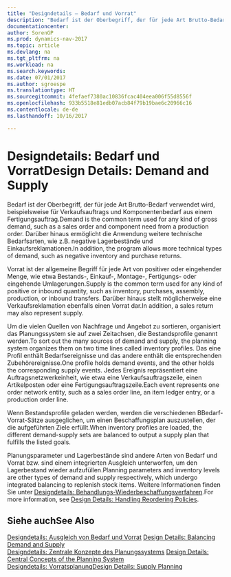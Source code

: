 ```yaml
---
title: "Designdetails – Bedarf und Vorrat"
description: "Bedarf ist der Oberbegriff, der für jede Art Brutto-Bedarf verwendet wird, beispielsweise für Verkaufsauftrags und Komponentenbedarf aus einem Fertigungsauftrag. Darüber hinaus ermöglicht die Anwendung weitere technische Bedarfsarten, wie z.B. negative Lagerbestände und Einkaufsreklamationen."
documentationcenter: 
author: SorenGP
ms.prod: dynamics-nav-2017
ms.topic: article
ms.devlang: na
ms.tgt_pltfrm: na
ms.workload: na
ms.search.keywords: 
ms.date: 07/01/2017
ms.author: sgroespe
ms.translationtype: HT
ms.sourcegitcommit: 4fefaef7380ac10836fcac404eea006f55d8556f
ms.openlocfilehash: 933b5518e81edb07acb84f79b19bae6c20966c16
ms.contentlocale: de-de
ms.lasthandoff: 10/16/2017

---
```

# <a name="design-details-demand-and-supply"></a><span data-ttu-id="d1faa-104">Designdetails: Bedarf und Vorrat</span><span class="sxs-lookup"><span data-stu-id="d1faa-104">Design Details: Demand and Supply</span></span>
<span data-ttu-id="d1faa-105">Bedarf ist der Oberbegriff, der für jede Art Brutto-Bedarf verwendet wird, beispielsweise für Verkaufsauftrags und Komponentenbedarf aus einem Fertigungsauftrag.</span><span class="sxs-lookup"><span data-stu-id="d1faa-105">Demand is the common term used for any kind of gross demand, such as a sales order and component need from a production order.</span></span> <span data-ttu-id="d1faa-106">Darüber hinaus ermöglicht die Anwendung weitere technische Bedarfsarten, wie z.B. negative Lagerbestände und Einkaufsreklamationen.</span><span class="sxs-lookup"><span data-stu-id="d1faa-106">In addition, the program allows more technical types of demand, such as negative inventory and purchase returns.</span></span>  
  
 <span data-ttu-id="d1faa-107">Vorrat ist der allgemeine Begriff für jede Art von positiver oder eingehender Menge, wie etwa Bestands-, Einkauf-, Montage-, Fertigungs- oder eingehende Umlagerungen.</span><span class="sxs-lookup"><span data-stu-id="d1faa-107">Supply is the common term used for any kind of positive or inbound quantity, such as inventory, purchases, assembly, production, or inbound transfers.</span></span> <span data-ttu-id="d1faa-108">Darüber hinaus stellt möglicherweise eine Verkaufsreklamation ebenfalls einen Vorrat dar.</span><span class="sxs-lookup"><span data-stu-id="d1faa-108">In addition, a sales return may also represent supply.</span></span>  
  
 <span data-ttu-id="d1faa-109">Um die vielen Quellen von Nachfrage und Angebot zu sortieren, organisiert das Planungssystem sie auf zwei Zeitachsen, die Bestandsprofile genannt werden.</span><span class="sxs-lookup"><span data-stu-id="d1faa-109">To sort out the many sources of demand and supply, the planning system organizes them on two time lines called inventory profiles.</span></span> <span data-ttu-id="d1faa-110">Das eine Profil enthält Bedarfsereignisse und das andere enthält die entsprechenden Zubehörereignisse.</span><span class="sxs-lookup"><span data-stu-id="d1faa-110">One profile holds demand events, and the other holds the corresponding supply events.</span></span> <span data-ttu-id="d1faa-111">Jedes Ereignis repräsentiert eine Auftragsnetzwerkeinheit, wie etwa eine Verkaufsauftragszeile, einen Artikelposten oder eine Fertigungsauftragszeile.</span><span class="sxs-lookup"><span data-stu-id="d1faa-111">Each event represents one order network entity, such as a sales order line, an item ledger entry, or a production order line.</span></span>  
  
 <span data-ttu-id="d1faa-112">Wenn Bestandsprofile geladen werden, werden die verschiedenen BBedarf-Vorrat-Sätze ausgeglichen, um einen Beschaffungsplan auszustellen, der die aufgeführten Ziele erfüllt.</span><span class="sxs-lookup"><span data-stu-id="d1faa-112">When inventory profiles are loaded, the different demand-supply sets are balanced to output a supply plan that fulfills the listed goals.</span></span>  
  
 <span data-ttu-id="d1faa-113">Planungsparameter und Lagerbestände sind andere Arten von Bedarf und Vorrat bzw. sind einem integrierten Ausgleich unterworfen, um den Lagerbestand wieder aufzufüllen.</span><span class="sxs-lookup"><span data-stu-id="d1faa-113">Planning parameters and inventory levels are other types of demand and supply respectively, which undergo integrated balancing to replenish stock items.</span></span> <span data-ttu-id="d1faa-114">Weitere Informationen finden Sie unter [Designdetails: Behandlungs-Wiederbeschaffungsverfahren](design-details-handling-reordering-policies.md).</span><span class="sxs-lookup"><span data-stu-id="d1faa-114">For more information, see [Design Details: Handling Reordering Policies](design-details-handling-reordering-policies.md).</span></span>  
  
## <a name="see-also"></a><span data-ttu-id="d1faa-115">Siehe auch</span><span class="sxs-lookup"><span data-stu-id="d1faa-115">See Also</span></span>  
 <span data-ttu-id="d1faa-116">[Designdetails: Ausgleich von Bedarf und Vorrat](design-details-balancing-demand-and-supply.md) </span><span class="sxs-lookup"><span data-stu-id="d1faa-116">[Design Details: Balancing Demand and Supply](design-details-balancing-demand-and-supply.md) </span></span>  
 <span data-ttu-id="d1faa-117">[Designdetails: Zentrale Konzepte des Planungssystems](design-details-central-concepts-of-the-planning-system.md) </span><span class="sxs-lookup"><span data-stu-id="d1faa-117">[Design Details: Central Concepts of the Planning System](design-details-central-concepts-of-the-planning-system.md) </span></span>  
 [<span data-ttu-id="d1faa-118">Designdetails: Vorratsplanung</span><span class="sxs-lookup"><span data-stu-id="d1faa-118">Design Details: Supply Planning</span></span>](design-details-supply-planning.md)
